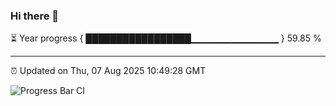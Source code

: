 ### Hi there 👋

⏳ Year progress { █████████████████▁▁▁▁▁▁▁▁▁▁▁▁▁ } 59.85 %

---

⏰ Updated on Thu, 07 Aug 2025 10:49:28 GMT

![Progress Bar CI](https://github.com/IshwaranRudhara/GIT-ACTION/workflows/Progress%20Bar%20CI/badge.svg)
